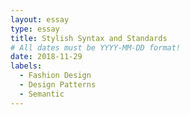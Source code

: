 ```yaml
---
layout: essay
type: essay
title: Stylish Syntax and Standards
# All dates must be YYYY-MM-DD format!
date: 2018-11-29
labels:
  - Fashion Design
  - Design Patterns
  - Semantic
---
```

